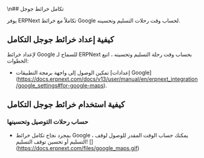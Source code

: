 \n## تكامل خرائط جوجل

يوفر ERPNext تكاملاً مع خرائط Google لحساب وقت رحلات التسليم وتحسينه.

## كيفية إعداد خرائط جوجل التكامل

لإعداد خرائط Google للسماح لـ ERPNext بحساب وقت رحلة التسليم وتحسينه ، اتبع الخطوات:

* تمكين الوصول إلى واجهة برمجة التطبيقات [إعدادات Google] (https://docs.erpnext.com/docs/v13/user/manual/en/erpnext_integration/google_settings#for-google-maps).

## كيفية استخدام خرائط جوجل التكامل

### حساب رحلات التوصيل وتحسينها

* بمجرد نجاح تكامل خرائط Google ، يمكنك حساب الوقت المقدر للوصول لوقف التسليم أو تحسين توقف التسليم! [] (https://docs.erpnext.com/files/google_maps.gif)